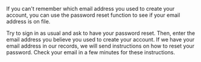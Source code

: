 If you can't remember which email address you used to create your account, you can use the password reset function to see if your email address is on file.

Try to sign in as usual and ask to have your password reset. Then, enter the email address you believe you used to create your account. If we have your email address in our records, we will send instructions on how to reset your password. Check your email in a few minutes for these instructions.
